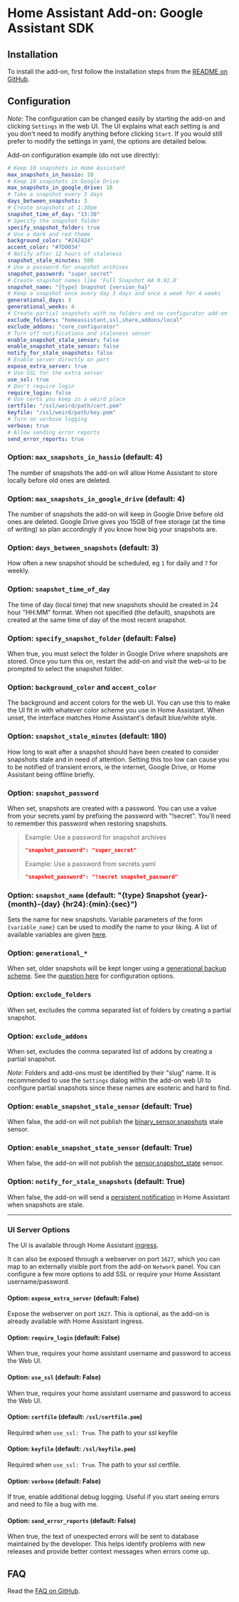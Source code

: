 # Home Assistant Add-on: Google Assistant SDK

## Installation

To install the add-on, first follow the installation steps from the [README on GitHub](https://github.com/sabeechen/hassio-google-drive-backup#installation).

## Configuration

_Note_: The configuration can be changed easily by starting the add-on and clicking `Settings` in the web UI.
The UI explains what each setting is and you don't need to modify anything before clicking `Start`.
If you would still prefer to modify the settings in yaml, the options are detailed below.

Add-on configuration example (do not use directly):

```yaml
# Keep 10 snapshots in Home Assistant
max_snapshots_in_hassio: 10
# Keep 10 snapshots in Google Drive
max_snapshots_in_google_drive: 10
# Take a snapshot every 3 days
days_between_snapshots: 3
# Create snapshots at 1:30pm
snapshot_time_of_day: "13:30"
# Specify the snapshot folder
specify_snapshot_folder: true
# Use a dark and red theme
background_color: "#242424"
accent_color: "#7D0034"
# Notify after 12 hours of staleness
snapshot_stale_minutes: 500
# Use a password for snapshot archives
snapshot_password: "super_secret"
# Create snapshot names like 'Full Snapshot HA 0.92.0'
snapshot_name: "{type} Snapshot {version_ha}"
# Keep a snapshot once every day 3 days and once a week for 4 weeks
generational_days: 3
generational_weeks: 4
# Create partial snapshots with no folders and no configurator add-on
exclude_folders: "homeassistant,ssl,share,addons/local"
exclude_addons: "core_configurator"
# Turn off notifications and staleness sensor
enable_snapshot_stale_sensor: false
enable_snapshot_state_sensor: false
notify_for_stale_snapshots: false
# Enable server directly on port
expose_extra_server: true
# Use SSL for the extra server
use_ssl: true
# Don't require login
require_login: false
# Use certs you keep in a weird place
certfile: "/ssl/weird/path/cert.pem"
keyfile: "/ssl/weird/path/key.pem"
# Turn on verbose logging
verbose: true
# Allow sending error reports
send_error_reports: true
```

### Option: `max_snapshots_in_hassio` (default: 4)

The number of snapshots the add-on will allow Home Assistant to store locally before old ones are deleted.

### Option: `max_snapshots_in_google_drive` (default: 4)

The number of snapshots the add-on will keep in Google Drive before old ones are deleted. Google Drive gives you 15GB of free storage (at the time of writing) so plan accordingly if you know how big your snapshots are.

### Option: `days_between_snapshots` (default: 3)

How often a new snapshot should be scheduled, eg `1` for daily and `7` for weekly.

### Option: `snapshot_time_of_day`

The time of day (local time) that new snapshots should be created in 24 hour "HH:MM" format. When not specified (the default), snapshots are created at the same time of day of the most recent snapshot.

### Option: `specify_snapshot_folder` (default: False)

When true, you must select the folder in Google Drive where snapshots are stored. Once you turn this on, restart the add-on and visit the web-ui to be prompted to select the snapshot folder.

### Option: `background_color` and `accent_color`

The background and accent colors for the web UI. You can use this to make the UI fit in with whatever color scheme you use in Home Assistant. When unset, the interface matches Home Assistant's default blue/white style.

### Option: `snapshot_stale_minutes` (default: 180)

How long to wait after a snapshot should have been created to consider snapshots stale and in need of attention. Setting this too low can cause you to be notified of transient errors, ie the internet, Google Drive, or Home Assistant being offline briefly.

### Option: `snapshot_password`

When set, snapshots are created with a password. You can use a value from your secrets.yaml by prefixing the password with "!secret". You'll need to remember this password when restoring snapshots.

> Example: Use a password for snapshot archives
>
> ```json
> "snapshot_password": "super_secret"
> ```
>
> Example: Use a password from secrets.yaml
>
> ```json
> "snapshot_password": "!secret snapshot_password"
> ```

### Option: `snapshot_name` (default: "{type} Snapshot {year}-{month}-{day} {hr24}:{min}:{sec}")

Sets the name for new snapshots. Variable parameters of the form `{variable_name}` can be used to modify the name to your liking. A list of available variables are given [here](https://github.com/sabeechen/hassio-google-drive-backup#can-i-give-snapshots-a-different-name).

### Option: `generational_*`

When set, older snapshots will be kept longer using a [generational backup scheme](https://en.wikipedia.org/wiki/Backup_rotation_scheme). See the [question here](https://github.com/sabeechen/hassio-google-drive-backup#can-i-keep-older-backups-for-longer) for configuration options.

### Option: `exclude_folders`

When set, excludes the comma separated list of folders by creating a partial snapshot.

### Option: `exclude_addons`

When set, excludes the comma separated list of addons by creating a partial snapshot.

_Note_: Folders and add-ons must be identified by their "slug" name. It is recommended to use the `Settings` dialog within the add-on web UI to configure partial snapshots since these names are esoteric and hard to find.

### Option: `enable_snapshot_stale_sensor` (default: True)

When false, the add-on will not publish the [binary_sensor.snapshots](https://github.com/sabeechen/hassio-google-drive-backup#how-will-i-know-this-will-be-there-when-i-need-it) stale sensor.

### Option: `enable_snapshot_state_sensor` (default: True)

When false, the add-on will not publish the [sensor.snapshot_state](https://github.com/sabeechen/hassio-google-drive-backup#how-will-i-know-this-will-be-there-when-i-need-it) sensor.

### Option: `notify_for_stale_snapshots` (default: True)

When false, the add-on will send a [persistent notification](https://github.com/sabeechen/hassio-google-drive-backup#how-will-i-know-this-will-be-there-when-i-need-it) in Home Assistant when snapshots are stale.

---

### UI Server Options

The UI is available through Home Assistant [ingress](https://www.home-assistant.io/blog/2019/04/15/hassio-ingress/).

It can also be exposed through a webserver on port `1627`, which you can map to an externally visible port from the add-on `Network` panel. You can configure a few more options to add SSL or require your Home Assistant username/password.

#### Option: `expose_extra_server` (default: False)

Expose the webserver on port `1627`. This is optional, as the add-on is already available with Home Assistant ingress.

#### Option: `require_login` (default: False)

When true, requires your home assistant username and password to access the Web UI.

#### Option: `use_ssl` (default: False)

When true, requires your home assistant username and password to access the Web UI.

#### Option: `certfile` (default: `/ssl/certfile.pem`)

Required when `use_ssl: True`. The path to your ssl keyfile

#### Option: `keyfile` (default: `/ssl/keyfile.pem`)

Required when `use_ssl: True`. The path to your ssl certfile.

#### Option: `verbose` (default: False)

If true, enable additional debug logging. Useful if you start seeing errors and need to file a bug with me.

#### Option: `send_error_reports` (default: False)

When true, the text of unexpected errors will be sent to database maintained by the developer. This helps identify problems with new releases and provide better context messages when errors come up.

## FAQ

Read the [FAQ on GitHub](https://github.com/sabeechen/hassio-google-drive-backup#faq).
